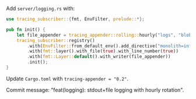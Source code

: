 Add `server/logging.rs` with:

```rust
use tracing_subscriber::{fmt, EnvFilter, prelude::*};

pub fn init() {
    let file_appender = tracing_appender::rolling::hourly("logs", "blobfishapp.log");
    tracing_subscriber::registry()
        .with(EnvFilter::from_default_env().add_directive("monolith=info".parse().unwrap()))
        .with(fmt::layer().with_file(true).with_line_number(true))
        .with(fmt::Layer::default().with_writer(file_appender))
        .init();
}
```

Update `Cargo.toml` with `tracing-appender = "0.2"`.

Commit message: "feat(logging): stdout+file logging with hourly rotation".


